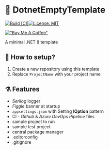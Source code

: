 # 📝 DotnetEmptyTemplate

[![Build [CI]](https://github.com/jurczewski/DotnetEmptyTemplate/actions/workflows/build.yaml/badge.svg)](https://github.com/jurczewski/DotnetEmptyTemplate/actions/workflows/build.yaml)[![License: MIT](https://img.shields.io/badge/License-MIT-blue.svg)](https://opensource.org/licenses/MIT)

[!["Buy Me A Coffee"](https://www.buymeacoffee.com/assets/img/custom_images/orange_img.png)](https://www.buymeacoffee.com/jurczewski)

A minimal .NET 8 template

## 🔧 How to setup?

1. Create a new repository using this template
2. Replace `ProjectName` with your project name

## ⚗️ Features

- _Serilog_ logger
- _Figgle_ banner at startup
- `appsettings.json` with Setting __IOption__ pattern
- CI - _Github_ & _Azure DevOps Pipeline_ files
- sample project to run
- sample test project
- central package manager
- .editorconfig
- .gitignore
